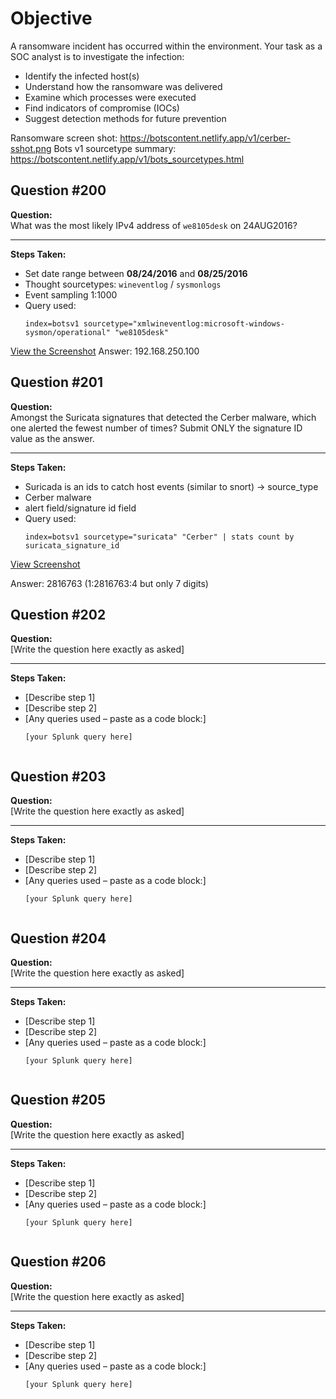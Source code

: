 #  Objective

A ransomware incident has occurred within the environment. Your task as a SOC analyst is to investigate the infection:
- Identify the infected host(s)
- Understand how the ransomware was delivered
- Examine which processes were executed
- Find indicators of compromise (IOCs)
- Suggest detection methods for future prevention

Ransomware screen shot: https://botscontent.netlify.app/v1/cerber-sshot.png
Bots v1 sourcetype summary: https://botscontent.netlify.app/v1/bots_sourcetypes.html

## Question #200

**Question:**  
What was the most likely IPv4 address of `we8105desk` on 24AUG2016?

---

**Steps Taken:**

- Set date range between **08/24/2016** and **08/25/2016**  
- Thought sourcetypes: `wineventlog` / `sysmonlogs`
- Event sampling 1:1000
- Query used:  
  ```splunk
  index=botsv1 sourcetype="xmlwineventlog:microsoft-windows-sysmon/operational" "we8105desk"
[View the Screenshot](screenshots/Screenshot%202025-05-27%20153321.png)
Answer:
192.168.250.100

## Question #201

**Question:**  
Amongst the Suricata signatures that detected the Cerber malware, which one alerted the fewest number of times? Submit ONLY the signature ID value as the answer.

---

**Steps Taken:**

- Suricada is an ids to catch host events (similar to snort) -> source_type  
- Cerber malware
- alert field/signature id field
- Query used:  
  ```splunk
  index=botsv1 sourcetype="suricata" "Cerber" | stats count by suricata_signature_id

[View Screenshot](screenshots/Screenshot%202025-05-27%20160323.png)

Answer:
2816763 (1:2816763:4 but only 7 digits)
## Question #202

**Question:**  
[Write the question here exactly as asked]

---

**Steps Taken:**

- [Describe step 1]
- [Describe step 2]
- [Any queries used – paste as a code block:]
  ```splunk
  [your Splunk query here]


## Question #203
**Question:**  
[Write the question here exactly as asked]

---

**Steps Taken:**

- [Describe step 1]
- [Describe step 2]
- [Any queries used – paste as a code block:]
  ```splunk
  [your Splunk query here]


## Question #204

**Question:**  
[Write the question here exactly as asked]

---

**Steps Taken:**

- [Describe step 1]
- [Describe step 2]
- [Any queries used – paste as a code block:]
  ```splunk
  [your Splunk query here]


## Question #205

**Question:**  
[Write the question here exactly as asked]

---

**Steps Taken:**

- [Describe step 1]
- [Describe step 2]
- [Any queries used – paste as a code block:]
  ```splunk
  [your Splunk query here]


## Question #206
**Question:**  
[Write the question here exactly as asked]

---

**Steps Taken:**

- [Describe step 1]
- [Describe step 2]
- [Any queries used – paste as a code block:]
  ```splunk
  [your Splunk query here]




